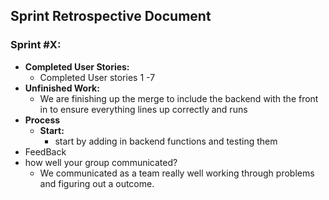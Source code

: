 ## Sprint Retrospective Document

### Sprint #X:
- **Completed User Stories:**
  - Completed User stories 1 -7 
- **Unfinished Work:**
  - We are finishing up the merge to include the backend with the front in to ensure everything lines up correctly and runs 
- **Process**
  - **Start:**
    - start by adding in backend functions and testing them 
- FeedBack
 - how well your group communicated?
    - We communicated as a team really well working through problems and figuring out a outcome.
 
